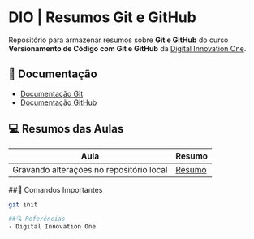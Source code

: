 # DIO | Resumos Git e GitHub  

Repositório para armazenar resumos sobre **Git e GitHub** do curso **Versionamento de Código com Git e GitHub** da [Digital Innovation One](https://www.dio.me/).  

## 📖 Documentação  
- [Documentação Git](https://git-scm.com/doc)  
- [Documentação GitHub](https://docs.github.com/)  

## 💻 Resumos das Aulas  

| Aula                                      | Resumo      |
|-------------------------------------------|------------|
| Gravando alterações no repositório local  | [Resumo](#) |

##📌 Comandos Importantes  

```bash
git init

##🔍 Referências  
- Digital Innovation One
